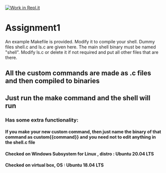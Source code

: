 [![Work in Repl.it](https://classroom.github.com/assets/work-in-replit-14baed9a392b3a25080506f3b7b6d57f295ec2978f6f33ec97e36a161684cbe9.svg)](https://classroom.github.com/online_ide?assignment_repo_id=3009048&assignment_repo_type=AssignmentRepo)
# Assignment1
An example Makefile is provided. Modify it to compile your shell. Dummy files shell.c and ls.c are given here. The main shell binary must be named "shell". Modify ls.c or delete it if not required and put all other files that are there.

## All the custom commands are made as .c files and then compiled to binaries
## Just run the make command and the shell will run
### Has some extra functionality:
#### If you make your new custom command, then just name the binary of that command as custom{{command}} and you need not to edit anything in the shell.c file
#### Checked on Windows Subsystem for Linux , distro : Ubuntu 20.04 LTS
#### Checked on virtual box, OS : Ubuntu 18.04 LTS